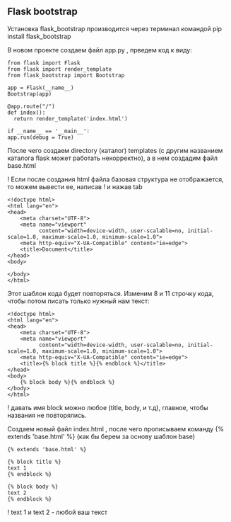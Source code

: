 ## Flask bootstrap

Установка flask_bootstrap производится через терминал командой pip install flask_bootstrap
 
В новом проекте создаем файл app.py , прведем код к виду:
```
from flask import Flask
from flask import render_template
from flask_bootstrap import Bootstrap

app = Flask(__name__)
Bootstrap(app)

@app.route("/")
def index():
  return render_template('index.html')
  
if __name__ == '__main__':
app.run(debug = True)
```
 
После чего создаем directory (каталог) templates (с другим названием каталога flask может работать некорректно), а в нем создадим файл base.html

 ! Если после создания html файла базовая структура не отображается, то можем вывести ее, написав ! и нажав tab
```
<!doctype html>
<html lang="en">
<head>
    <meta charset="UTF-8">
    <meta name="viewport"
          content="width=device-width, user-scalable=no, initial-scale=1.0, maximum-scale=1.0, minimum-scale=1.0">
    <meta http-equiv="X-UA-Compatible" content="ie=edge">
    <title>Document</title>
</head>
<body>

</body>
</html>
```
Этот шаблон кода будет повторяться. Изменим 8 и 11 строчку кода, чтобы потом писать только нужный нам текст:
```
<!doctype html>
<html lang="en">
<head>
    <meta charset="UTF-8">
    <meta name="viewport"
          content="width=device-width, user-scalable=no, initial-scale=1.0, maximum-scale=1.0, minimum-scale=1.0">
    <meta http-equiv="X-UA-Compatible" content="ie=edge">
    <title>{% block title %}{% endblock %}</title>
</head>
<body>
    {% block body %}{% endblock %}
</body>
</html>
```
 ! давать имя block можно любое (title, body, и т.д), главное, чтобы названия не повторялись.
 
Создаем новый файл index.html , после чего прописываем команду {% extends 'base.html' %} (как бы берем за основу шаблон base)
```
{% extends 'base.html' %}

{% block title %}
text 1
{% endblock %}

{% block body %}
text 2
{% endblock %}
```
 ! text 1 и text 2 - любой ваш текст
 
